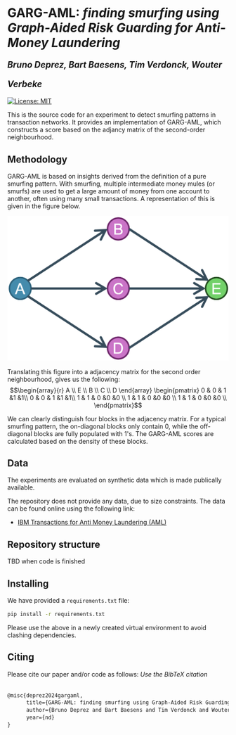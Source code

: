 # **GARG-AML:** *finding smurfing using Graph-Aided Risk Guarding for Anti-Money Laundering* </br><sub><sub>*Bruno Deprez, Bart Baesens, Tim Verdonck, Wouter Verbeke* </sub></sub>

[![License: MIT](https://img.shields.io/badge/License-MIT-orange.svg)](https://opensource.org/licenses/MIT)

This is the source code for an experiment to detect smurfing patterns in transaction networks. It provides an implementation of GARG-AML, which constructs a score based on the adjancy matrix of the second-order neighbourhood. 

## Methodology
GARG-AML is based on insights derived from the definition of a pure smurfing pattern. With smurfing, multiple intermediate money mules (or smurfs) are used to get a large amount of money from one account to another, often using many small transactions. A representation of this is given in the figure below. 

![Smurfing network](./assets/img/SmurfingNetwork.png)

Translating this figure into a adjacency matrix for the second order neighbourhood, gives us the following:
$$\begin{array}{r}
        A \\ E \\ B \\ C \\ D
    \end{array}
    \begin{pmatrix}
         0 & 0 & 1 &1 &1\\
         0 & 0 & 1 &1 &1\\
         1 & 1 & 0 &0 &0 \\
         1 & 1 & 0 &0 &0 \\
         1 & 1 & 0 &0 &0 \\
    \end{pmatrix}$$

We can clearly distinguish four blocks in the adjacency matrix. For a typical smurfing pattern, the on-diagonal blocks only contain $0$, while the off-diagonal blocks are fully populated with $1$'s. The GARG-AML scores are calculated based on the density of these blocks. 

## Data 
The experiments are evaluated on synthetic data which is made publically available. 

The repository does not provide any data, due to size constraints. The data can be found online using the following link:
- [IBM Transactions for Anti Money Laundering (AML)](https://www.kaggle.com/datasets/ealtman2019/ibm-transactions-for-anti-money-laundering-aml)

## Repository structure
TBD when code is finished

## Installing 
We have provided a `requirements.txt` file:
```bash
pip install -r requirements.txt
```
Please use the above in a newly created virtual environment to avoid clashing dependencies.

## Citing
Please cite our paper and/or code as follows:
*Use the BibTeX citation*

```tex

@misc{deprez2024gargaml,
      title={GARG-AML: finding smurfing using Graph-Aided Risk Guarding for Anti-Money Laundering}, 
      author={Bruno Deprez and Bart Baesens and Tim Verdonck and Wouter Verbeke},
      year={nd}
}

```
